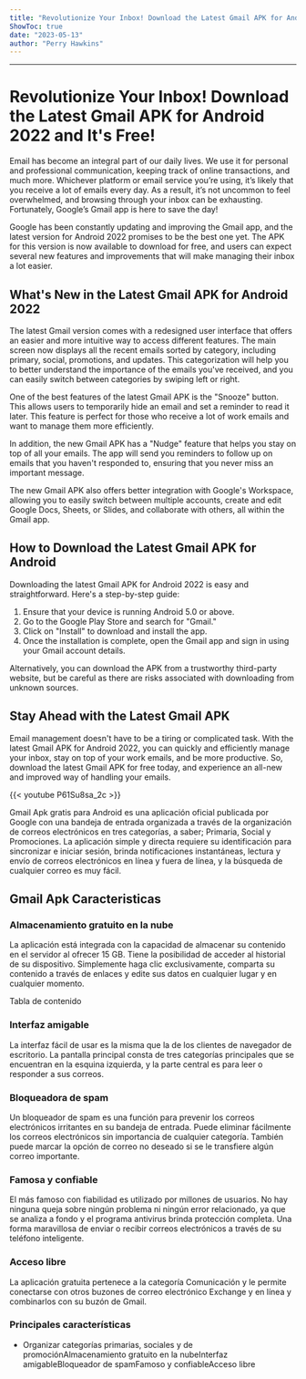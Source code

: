 ```yaml
---
title: "Revolutionize Your Inbox! Download the Latest Gmail APK for Android 2022 and It's Free!"
ShowToc: true 
date: "2023-05-13"
author: "Perry Hawkins"
---
```

*****
# Revolutionize Your Inbox! Download the Latest Gmail APK for Android 2022 and It's Free!

Email has become an integral part of our daily lives. We use it for personal and professional communication, keeping track of online transactions, and much more. Whichever platform or email service you’re using, it’s likely that you receive a lot of emails every day. As a result, it’s not uncommon to feel overwhelmed, and browsing through your inbox can be exhausting. Fortunately, Google’s Gmail app is here to save the day! 

Google has been constantly updating and improving the Gmail app, and the latest version for Android 2022 promises to be the best one yet. The APK for this version is now available to download for free, and users can expect several new features and improvements that will make managing their inbox a lot easier.

## What's New in the Latest Gmail APK for Android 2022

The latest Gmail version comes with a redesigned user interface that offers an easier and more intuitive way to access different features. The main screen now displays all the recent emails sorted by category, including primary, social, promotions, and updates. This categorization will help you to better understand the importance of the emails you've received, and you can easily switch between categories by swiping left or right.

One of the best features of the latest Gmail APK is the "Snooze" button. This allows users to temporarily hide an email and set a reminder to read it later. This feature is perfect for those who receive a lot of work emails and want to manage them more efficiently.

In addition, the new Gmail APK has a "Nudge" feature that helps you stay on top of all your emails. The app will send you reminders to follow up on emails that you haven't responded to, ensuring that you never miss an important message.

The new Gmail APK also offers better integration with Google's Workspace, allowing you to easily switch between multiple accounts, create and edit Google Docs, Sheets, or Slides, and collaborate with others, all within the Gmail app.

## How to Download the Latest Gmail APK for Android

Downloading the latest Gmail APK for Android 2022 is easy and straightforward. Here's a step-by-step guide:

1. Ensure that your device is running Android 5.0 or above.
2. Go to the Google Play Store and search for "Gmail."
3. Click on "Install" to download and install the app.
4. Once the installation is complete, open the Gmail app and sign in using your Gmail account details.

Alternatively, you can download the APK from a trustworthy third-party website, but be careful as there are risks associated with downloading from unknown sources.

## Stay Ahead with the Latest Gmail APK

Email management doesn't have to be a tiring or complicated task. With the latest Gmail APK for Android 2022, you can quickly and efficiently manage your inbox, stay on top of your work emails, and be more productive. So, download the latest Gmail APK for free today, and experience an all-new and improved way of handling your emails.

{{< youtube P61Su8sa_2c >}} 



Gmail Apk gratis para Android es una aplicación oficial publicada por Google con una bandeja de entrada organizada a través de la organización de correos electrónicos en tres categorías, a saber; Primaria, Social y Promociones. La aplicación simple y directa requiere su identificación para sincronizar e iniciar sesión, brinda notificaciones instantáneas, lectura y envío de correos electrónicos en línea y fuera de línea, y la búsqueda de cualquier correo es muy fácil.
 
## Gmail Apk Caracteristicas
 
### Almacenamiento gratuito en la nube
 
La aplicación está integrada con la capacidad de almacenar su contenido en el servidor al ofrecer 15 GB. Tiene la posibilidad de acceder al historial de su dispositivo. Simplemente haga clic exclusivamente, comparta su contenido a través de enlaces y edite sus datos en cualquier lugar y en cualquier momento.
 
Tabla de contenido
 
### Interfaz amigable
 
La interfaz fácil de usar es la misma que la de los clientes de navegador de escritorio. La pantalla principal consta de tres categorías principales que se encuentran en la esquina izquierda, y la parte central es para leer o responder a sus correos. 
 
### Bloqueadora de spam
 
Un bloqueador de spam es una función para prevenir los correos electrónicos irritantes en su bandeja de entrada. Puede eliminar fácilmente los correos electrónicos sin importancia de cualquier categoría. También puede marcar la opción de correo no deseado si se le transfiere algún correo importante.
 
### Famosa y confiable
 
El más famoso con fiabilidad es utilizado por millones de usuarios. No hay ninguna queja sobre ningún problema ni ningún error relacionado, ya que se analiza a fondo y el programa antivirus brinda protección completa. Una forma maravillosa de enviar o recibir correos electrónicos a través de su teléfono inteligente. 
 
### Acceso libre
 
La aplicación gratuita pertenece a la categoría Comunicación y le permite conectarse con otros buzones de correo electrónico Exchange y en línea y combinarlos con su buzón de Gmail.
 
### Principales características
 
- Organizar categorías primarias, sociales y de promociónAlmacenamiento gratuito en la nubeInterfaz amigableBloqueador de spamFamoso y confiableAcceso libre




